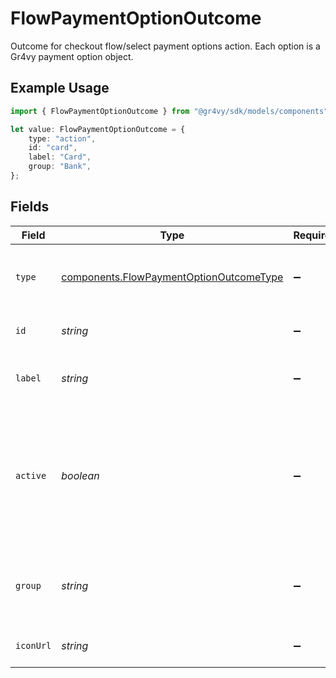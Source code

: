 # FlowPaymentOptionOutcome

Outcome for checkout flow/select payment options action.
Each option is a Gr4vy payment option object.

## Example Usage

```typescript
import { FlowPaymentOptionOutcome } from "@gr4vy/sdk/models/components";

let value: FlowPaymentOptionOutcome = {
    type: "action",
    id: "card",
    label: "Card",
    group: "Bank",
};
```

## Fields

| Field                                                                                                    | Type                                                                                                     | Required                                                                                                 | Description                                                                                              | Example                                                                                                  |
| -------------------------------------------------------------------------------------------------------- | -------------------------------------------------------------------------------------------------------- | -------------------------------------------------------------------------------------------------------- | -------------------------------------------------------------------------------------------------------- | -------------------------------------------------------------------------------------------------------- |
| `type`                                                                                                   | [components.FlowPaymentOptionOutcomeType](../../models/components/flowpaymentoptionoutcometype.md)       | :heavy_minus_sign:                                                                                       | The type of this resource. Is always `action`.                                                           | action                                                                                                   |
| `id`                                                                                                     | *string*                                                                                                 | :heavy_minus_sign:                                                                                       | Payment option identifier.                                                                               | card                                                                                                     |
| `label`                                                                                                  | *string*                                                                                                 | :heavy_minus_sign:                                                                                       | Verbose payment option name.                                                                             | Card                                                                                                     |
| `active`                                                                                                 | *boolean*                                                                                                | :heavy_minus_sign:                                                                                       | The status of the payment option, true if at least one underlying<br/>connection is active, otherwise false. |                                                                                                          |
| `group`                                                                                                  | *string*                                                                                                 | :heavy_minus_sign:                                                                                       | Optional group label for a given payment option, e.g. `Bank`.                                            | Bank                                                                                                     |
| `iconUrl`                                                                                                | *string*                                                                                                 | :heavy_minus_sign:                                                                                       | Payment option icon URL.                                                                                 |                                                                                                          |
